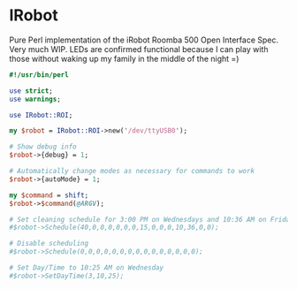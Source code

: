 # IRobot
Pure Perl implementation of the iRobot Roomba 500 Open Interface Spec.  Very much WIP.  LEDs are confirmed functional because I can play with those without waking up my family in the middle of the night =)

```perl
#!/usr/bin/perl 

use strict;
use warnings;

use IRobot::ROI;

my $robot = IRobot::ROI->new('/dev/ttyUSB0');

# Show debug info
$robot->{debug} = 1;

# Automatically change modes as necessary for commands to work
$robot->{autoMode} = 1;

my $command = shift;
$robot->$command(@ARGV);

# Set cleaning schedule for 3:00 PM on Wednesdays and 10:36 AM on Fridays
#$robot->Schedule(40,0,0,0,0,0,0,15,0,0,0,10,36,0,0);

# Disable scheduling
#$robot->Schedule(0,0,0,0,0,0,0,0,0,0,0,0,0,0,0);

# Set Day/Time to 10:25 AM on Wednesday
#$robot->SetDayTime(3,10,25);
```
